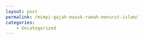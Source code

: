 ```yaml
---
layout: post
permalink: /mimpi-gajah-masuk-rumah-menurut-islam/
categories:
    - Uncategorized
---
```


